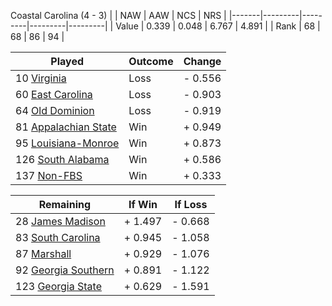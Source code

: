 Coastal Carolina (4 - 3)
|       |   NAW   |   AAW   |   NCS   |   NRS   |
|-------|---------|---------|---------|---------|
| Value |   0.339 |   0.048 |   6.767 |   4.891 |
| Rank  |      68 |      68 |      86 |      94 |

| Played                    | Outcome    |  Change  |
|---------------------------|------------|----------|
|  10 [Virginia              ](Virginia.md)| Loss       | -  0.556 |
|  60 [East Carolina         ](EastCarolina.md)| Loss       | -  0.903 |
|  64 [Old Dominion          ](OldDominion.md)| Loss       | -  0.919 |
|  81 [Appalachian State     ](AppalachianState.md)| Win        | +  0.949 |
|  95 [Louisiana-Monroe      ](LouisianaMonroe.md)| Win        | +  0.873 |
| 126 [South Alabama         ](SouthAlabama.md)| Win        | +  0.586 |
| 137 [Non-FBS               ](NonFBS.md)| Win        | +  0.333 |

| Remaining                 |  If Win  |  If Loss |
|---------------------------|----------|----------|
|  28 [James Madison         ](JamesMadison.md)| +  1.497 | -  0.668 |
|  83 [South Carolina        ](SouthCarolina.md)| +  0.945 | -  1.058 |
|  87 [Marshall              ](Marshall.md)| +  0.929 | -  1.076 |
|  92 [Georgia Southern      ](GeorgiaSouthern.md)| +  0.891 | -  1.122 |
| 123 [Georgia State         ](GeorgiaState.md)| +  0.629 | -  1.591 |

